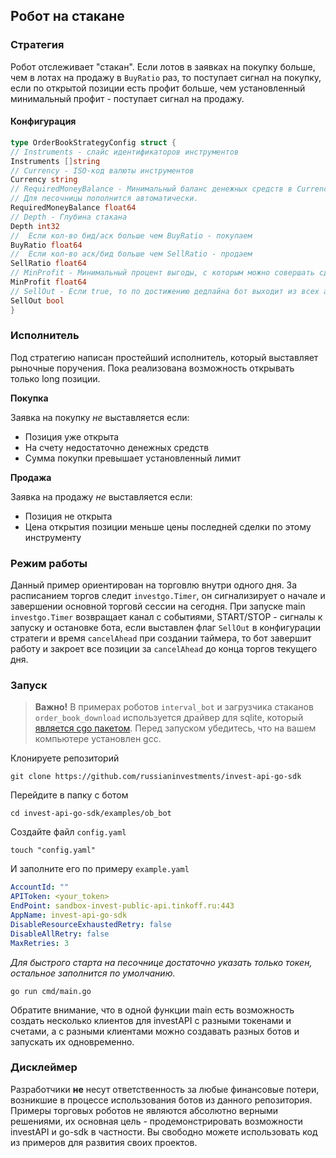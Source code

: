 ## Робот на стакане

### Стратегия
Робот отслеживает "стакан". Если лотов в заявках на покупку больше, чем в лотах на продажу в `BuyRatio` раз,
то поступает сигнал на покупку, если по открытой позиции есть профит больше, чем установленный минимальный профит - поступает сигнал на продажу.

#### Конфигурация
```go
type OrderBookStrategyConfig struct {
// Instruments - слайс идентификаторов инструментов
Instruments []string
// Currency - ISO-код валюты инструментов
Currency string
// RequiredMoneyBalance - Минимальный баланс денежных средств в Currency для начала торгов.
// Для песочницы пополнится автоматически.
RequiredMoneyBalance float64
// Depth - Глубина стакана
Depth int32
//  Если кол-во бид/аск больше чем BuyRatio - покупаем
BuyRatio float64
//  Если кол-во аск/бид больше чем SellRatio - продаем
SellRatio float64
// MinProfit - Минимальный процент выгоды, с которым можно совершать сделки
MinProfit float64
// SellOut - Если true, то по достижению дедлайна бот выходит из всех активных позиций
SellOut bool
}
```

### Исполнитель 
Под стратегию написан простейший исполнитель, который выставляет рыночные поручения. 
Пока реализована возможность открывать только long позиции.

**Покупка**

Заявка на покупку *не* выставляется если:
* Позиция уже открыта
* На счету недостаточно денежных средств
* Сумма покупки превышает установленный лимит

**Продажа**

Заявка на продажу *не* выставляется если:
* Позиция не открыта
* Цена открытия позиции меньше цены последней сделки по этому инструменту

### Режим работы
Данный пример ориентирован на торговлю внутри одного дня. За расписанием торгов следит `investgo.Timer`, 
он сигнализирует о начале и завершении основной торговй сессии на сегодня. 
При запуске main `investgo.Timer` возвращает канал с событиями, START/STOP - сигналы к запуску и остановке бота, 
если выставлен флаг `SellOut` в конфигурации стратеги и время `cancelAhead` при создании таймера, то бот завершит работу и закроет все 
позиции за `cancelAhead` до конца торгов текущего дня.

### Запуск 

> **Важно!** В примерах роботов `interval_bot` и загрузчика стаканов `order_book_download` используется драйвер
для sqlite, который [является cgo пакетом](https://github.com/mattn/go-sqlite3#installation). Перед запуском убедитесь, что
на вашем компьютере установлен gcc.

Клонируете репозиторий 

    git clone https://github.com/russianinvestments/invest-api-go-sdk

Перейдите в папку с ботом

    cd invest-api-go-sdk/examples/ob_bot

Создайте файл `config.yaml`

    touch "config.yaml"

И заполните его по примеру `example.yaml`

```yaml
AccountId: ""
APIToken: <your_token>
EndPoint: sandbox-invest-public-api.tinkoff.ru:443
AppName: invest-api-go-sdk
DisableResourceExhaustedRetry: false
DisableAllRetry: false
MaxRetries: 3
```

*Для быстрого старта на песочнице достаточно указать только токен, остальное заполнится по умолчанию.*

    go run cmd/main.go

Обратите внимание, что в одной функции main есть возможность создать несколько клиентов для investAPI c разными 
токенами и счетами, а с разными клиентами можно создавать разных ботов и запускать их одновременно. 

### Дисклеймер

Разработчики **не** несут ответственность за любые финансовые потери, возникшие в процессе использования ботов из данного репозитория.
Примеры торговых роботов не являются абсолютно верными решениями, их основная цель - продемонстрировать возможности
investAPI и go-sdk в частности. Вы свободно можете использовать код из примеров для развития своих проектов.